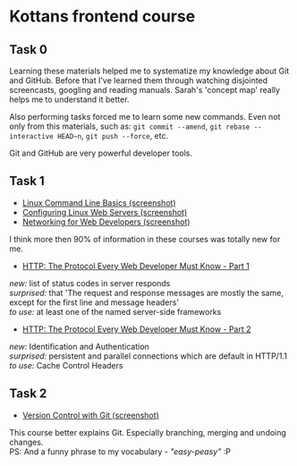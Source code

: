 # Kottans frontend course

 ## **Task 0**

Learning these materials helped me to systematize my knowledge about Git and GitHub.
Before that I've learned them through watching disjointed screencasts, googling and reading manuals.
Sarah's 'concept map' really helps me to understand it better.

Also performing tasks forced me to learn some new commands. Even not only from this materials,
such as: `git commit --amend`, `git rebase --interactive HEAD~n`, `git push --force`, etc.

Git and GitHub are very powerful developer tools.

 ## **Task 1**

- [Linux Command Line Basics (screenshot)](/task_1/Linux_Command_Line_Basics.png)
- [Configuring Linux Web Servers (screenshot)](/task_1/Configuring_Linux_Web_Servers.png)
- [Networking for Web Developers (screenshot)](/task_1/Networking_for_Web_Developers.png)

I think more then 90% of information in these courses was totally new for me.

- [HTTP: The Protocol Every Web Developer Must Know - Part 1](https://code.tutsplus.com/tutorials/http-the-protocol-every-web-developer-must-know-part-1--net-31177)

_new:_ list of status codes in server responds  
_surprised:_ that 'The request and response messages are mostly the same, except for the first line and message headers'  
_to use:_ at least one of the named server-side frameworks  

- [HTTP: The Protocol Every Web Developer Must Know - Part 2](https://code.tutsplus.com/tutorials/http-the-protocol-every-web-developer-must-know-part-2--net-31155)

_new:_ Identification and Authentication  
_surprised:_ persistent and parallel connections which are default in HTTP/1.1  
_to use:_ Cache Control Headers 

 ## **Task 2**

- [Version Control with Git (screenshot)](task_2/Version_Control_with_Git.png)

This course better explains Git. Especially branching, merging and undoing changes.  
PS: And a funny phrase to my vocabulary - _"easy-peasy"_ :P
